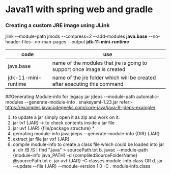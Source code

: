 # Java11 with spring web and gradle

### Creating a custom JRE image using JLink
  jlink --module-path jmods --compress=2 --add-modules **java.base** --no-header-files--no-man-pages --output **jdk-11-mini-runtime**
  
| code | use |
|------ | -----|
java.base | name of the modules that jre is going to support once image is created
jdk-11-mini-runtime | name of the jre folder which will be created after executing this command


##Generating Module-info for legacy jar
jdeps --module-path automatic-modules --generate-module-info . snakeyaml-1.23.jar
refer:-https://examples.javacodegeeks.com/core-java/java-9-jdeps-example/

1. to update a jar simply open it as zip and work on it.
2. jar tvf {JAR} -> to check contents inside a jar file
3. jar uvf {JAR} {file/package structure} *
4. genrating module-info.java 
	jdeps --generate-module-info {DIR} {JAR}
5. extract jar file
	jar vxf {JAR}
6. compile module-info to create a class file which could be loaded into jar
	a. dir  /B  /S | find ".java" > sourcePath.txt
	b. javac --module-path {module-info.java_PATH} -d {compliledSourceFolderName} @sourcePath.txt
	c. jar uvf {JAR} -C classes module-info.class
				OR
	d. jar --update --file {JAR} --module-version 1.0 -C . module-info.class

